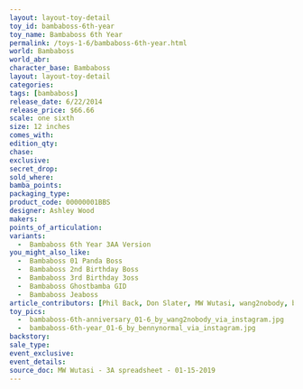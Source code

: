 ```yaml
---
layout: layout-toy-detail 
toy_id: bambaboss-6th-year
toy_name: Bambaboss 6th Year
permalink: /toys-1-6/bambaboss-6th-year.html
world: Bambaboss
world_abr:
character_base: Bambaboss
layout: layout-toy-detail
categories: 
tags: [bambaboss]
release_date: 6/22/2014
release_price: $66.66 
scale: one sixth
size: 12 inches
comes_with: 
edition_qty: 
chase: 
exclusive: 
secret_drop: 
sold_where: 
bamba_points: 
packaging_type: 
product_code: 00000001BBS
designer: Ashley Wood
makers: 
points_of_articulation: 
variants: 
  -  Bambaboss 6th Year 3AA Version
you_might_also_like: 
  -  Bambaboss 01 Panda Boss
  -  Bambaboss 2nd Birthday Boss
  -  Bambaboss 3rd Birthday 3oss
  -  Bambaboss Ghostbamba GID
  -  Bambaboss Jeaboss
article_contributors: [Phil Back, Don Slater, MW Wutasi, wang2nobody, bennynormal]
toy_pics: 
  -  bambaboss-6th-anniversary_01-6_by_wang2nobody_via_instagram.jpg
  -  bambaboss-6th-year_01-6_by_bennynormal_via_instagram.jpg
backstory: 
sale_type: 
event_exclusive: 
event_details: 
source_doc: MW Wutasi - 3A spreadsheet - 01-15-2019
---
```

